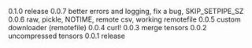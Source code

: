 0.1.0 release
0.0.7 better errors and logging, fix a bug, SKIP_SETPIPE_SZ
0.0.6 raw, pickle, NOTIME, remote csv, working remotefile
0.0.5 custom downloader (remotefile)
0.0.4 curl!
0.0.3 merge tensors
0.0.2 uncompressed tensors
0.0.1 release
